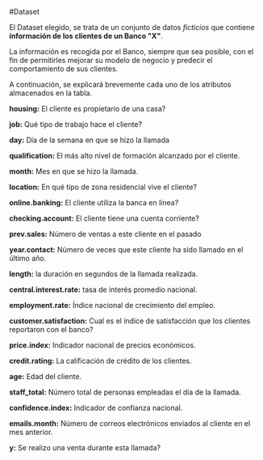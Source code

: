 #Dataset

El Dataset elegido, se trata de un conjunto de datos *ficticios* que contiene **información de los clientes de un Banco "X"**.

La información es recogida por el Banco, siempre que sea posible, con el fin de permitirles mejorar su modelo de negocio y predecir el comportamiento de sus clientes.

A continuación, se explicará brevemente cada uno de los atributos almacenados en la tabla.

**housing:** El cliente es propietario de una casa?

**job:** Qué tipo de trabajo hace el cliente?

**day:** Día de la semana en que se hizo la llamada

**qualification:** El más alto nivel de formación alcanzado por el cliente.

**month:** Mes en que se hizo la llamada.

**location:** En qué tipo de zona residencial vive el cliente?

**online.banking:** El cliente utiliza la banca en línea?

**checking.account:** El cliente tiene una cuenta corriente?

**prev.sales:** Número de ventas a este cliente en el pasado

**year.contact:** Número de veces que este cliente ha sido llamado en el último año.

**length:** la duración en segundos de la llamada realizada.

**central.interest.rate:** tasa de interés promedio nacional.

**employment.rate:** Índice nacional de crecimiento del empleo.

**customer.satisfaction:** Cual es el índice de satisfacción que los clientes reportaron con el banco?

**price.index:** Indicador nacional de precios económicos.

**credit.rating:** La calificación de crédito de los clientes.

**age:** Edad del cliente.

**staff_total:** Número total de personas empleadas el día de la llamada.

**confidence.index:** Indicador de confianza nacional.

**emails.month:** Número de correos electrónicos enviados al cliente en el mes anterior.

**y:** Se realizo una venta durante esta llamada?
